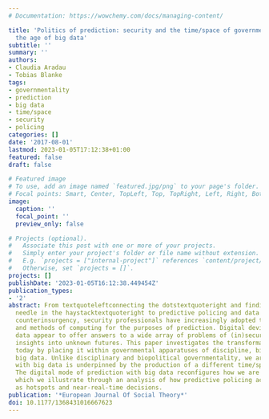 ```yaml
---
# Documentation: https://wowchemy.com/docs/managing-content/

title: 'Politics of prediction: security and the time/space of governmentality in
  the age of big data'
subtitle: ''
summary: ''
authors:
- Claudia Aradau
- Tobias Blanke
tags:
- governmentality
- prediction
- big data
- time/space
- security
- policing
categories: []
date: '2017-08-01'
lastmod: 2023-01-05T17:12:38+01:00
featured: false
draft: false

# Featured image
# To use, add an image named `featured.jpg/png` to your page's folder.
# Focal points: Smart, Center, TopLeft, Top, TopRight, Left, Right, BottomLeft, Bottom, BottomRight.
image:
  caption: ''
  focal_point: ''
  preview_only: false

# Projects (optional).
#   Associate this post with one or more of your projects.
#   Simply enter your project's folder or file name without extension.
#   E.g. `projects = ["internal-project"]` references `content/project/deep-learning/index.md`.
#   Otherwise, set `projects = []`.
projects: []
publishDate: '2023-01-05T16:12:38.449454Z'
publication_types:
- '2'
abstract: From textquoteleftconnecting the dotstextquoteright and finding textquoteleftthe
  needle in the haystacktextquoteright to predictive policing and data mining for
  counterinsurgency, security professionals have increasingly adopted the language
  and methods of computing for the purposes of prediction. Digital devices and big
  data appear to offer answers to a wide array of problems of (in)security by promising
  insights into unknown futures. This paper investigates the transformation of prediction
  today by placing it within governmental apparatuses of discipline, biopower and
  big data. Unlike disciplinary and biopolitical governmentality, we argue that prediction
  with big data is underpinned by the production of a different time/space of textquoteleftbetween-nesstextquoteright.
  The digital mode of prediction with big data reconfigures how we are governed today,
  which we illustrate through an analysis of how predictive policing actualises between-ness
  as hotspots and near-real-time decisions.
publication: '*European Journal Of Social Theory*'
doi: 10.1177/1368431016667623
---
```


